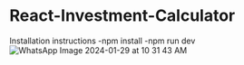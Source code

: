 # React-Investment-Calculator
 Installation instructions
-npm install
-npm run dev
![WhatsApp Image 2024-01-29 at 10 31 43 AM](https://github.com/reymi93/React-Investment-Calculator/assets/123846607/2b61f513-7ec7-4469-a59e-e095a3a79bb7)
